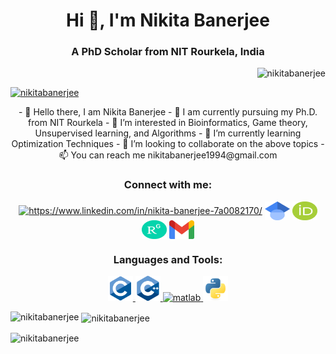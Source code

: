 <h1 align="center">Hi 👋, I'm Nikita Banerjee</h1>
<h3 align="center">A PhD Scholar from NIT Rourkela, India</h3>

<p align="right"> <img src="https://komarev.com/ghpvc/?username=nikitabanerjee&label=Profile%20views&color=0e75b6&style=flat" alt="nikitabanerjee" /> </p>

<p align="left"> <a href="https://github.com/ryo-ma/github-profile-trophy"><img src="https://github-profile-trophy.vercel.app/?username=nikitabanerjee" alt="nikitabanerjee" /></a> </p>
<p align="center">
- 👋 Hello there, I am Nikita Banerjee
- 🏫 I am currently pursuing my Ph.D. from NIT Rourkela
- 👀 I’m interested in Bioinformatics, Game theory, Unsupervised learning, and Algorithms
- 🌱 I’m currently learning Optimization Techniques
- 💞️ I’m looking to collaborate on the above topics
- 📫 You can reach me nikitabanerjee1994@gmail.com
</p>
 

<h3 align="center">Connect with me:</h3>
<p align="center">
<a href="https://linkedin.com/in/https://www.linkedin.com/in/nikita-banerjee-7a0082170/" target="blank"><img align="center" src="https://raw.githubusercontent.com/rahuldkjain/github-profile-readme-generator/master/src/images/icons/Social/linked-in-alt.svg" alt="https://www.linkedin.com/in/nikita-banerjee-7a0082170/" height="30" width="40" /></a>
<a href="https://scholar.google.com/citations?user=l-azS0sAAAAJ&hl=en" target="blank"><img align="center" src="https://github.com/nikitabanerjee/nikitabanerjee/blob/main/google%20scholar.png" alt="https://www.linkedin.com/in/nikita-banerjee-7a0082170/" height="30" width="40" /></a>
<a href="https://orcid.org/my-orcid" target="blank"><img align="center" src="https://github.com/nikitabanerjee/nikitabanerjee/blob/main/orcid.png" height="30" width="40" /></a>
<a href="https://www.researchgate.net/profile/Nikita-Banerjee-4" target="blank"><img align="center" src="https://github.com/nikitabanerjee/nikitabanerjee/blob/main/researchgate.png" height="30" width="40" /></a>
<a href="mailto:nikitabanerjee1994@gmail.com">
    <img align="center" src="https://github.com/nikitabanerjee/nikitabanerjee/blob/main/gmail.png" height="30" width="40" /></a>
</p>

<h3 align="center">Languages and Tools:</h3>
<p align="center"> <a href="https://www.cprogramming.com/" target="_blank" rel="noreferrer"> <img src="https://raw.githubusercontent.com/devicons/devicon/master/icons/c/c-original.svg" alt="c" width="40" height="40"/> </a> <a href="https://www.w3schools.com/cpp/" target="_blank" rel="noreferrer"> <img src="https://raw.githubusercontent.com/devicons/devicon/master/icons/cplusplus/cplusplus-original.svg" alt="cplusplus" width="40" height="40"/> </a> <a href="https://www.mathworks.com/" target="_blank" rel="noreferrer"> <img src="https://upload.wikimedia.org/wikipedia/commons/2/21/Matlab_Logo.png" alt="matlab" width="40" height="40"/> </a> <a href="https://www.python.org" target="_blank" rel="noreferrer"> <img src="https://raw.githubusercontent.com/devicons/devicon/master/icons/python/python-original.svg" alt="python" width="40" height="40"/> </a> </p>

<p><img align="left" src="https://github-readme-stats.vercel.app/api/top-langs?username=nikitabanerjee&show_icons=true&locale=en&layout=compact" alt="nikitabanerjee" /></p>

<p>&nbsp;<img align="center" src="https://github-readme-stats.vercel.app/api?username=nikitabanerjee&show_icons=true&locale=en" alt="nikitabanerjee" /></p>

<p><img align="center" src="https://github-readme-streak-stats.herokuapp.com/?user=nikitabanerjee&" alt="nikitabanerjee" /></p>
